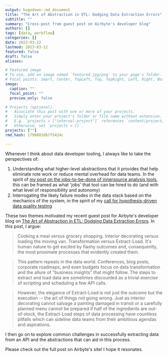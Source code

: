 ```yaml
---
output: hugodown::md_document
title: "The Art of Abstraction in ETL: Dodging Data Extraction Errors"
subtitle: ""
summary: "Cross-post from guest post on Airbyte's developer blog"
authors: []
tags: [data, workflow]
categories: []
date: 2023-03-22
lastmod: 2023-03-22
featured: false
draft: false
aliases:

# Featured image
# To use, add an image named `featured.jpg/png` to your page's folder.
# Focal points: Smart, Center, TopLeft, Top, TopRight, Left, Right, BottomLeft, Bottom, BottomRight.
image:
  caption: ""
  focal_point: ""
  preview_only: false

# Projects (optional).
#   Associate this post with one or more of your projects.
#   Simply enter your project's folder or file name without extension.
#   E.g. `projects = ["internal-project"]` references `content/project/deep-learning/index.md`.
#   Otherwise, set `projects = []`.
projects: [""]
rmd_hash: 1799883db7f5424c

---
```


Whenever I think about data developer tooling, I always like to take the perspectives of:

1.  Understanding what higher-level abstractions that it provides that help eliminate rote work or reduce mental overhead for data teams. In the spirit of [my post on the jobs-to-be-done of innersource analysis tools](/post/team-of-packages/), this can be framed as what 'jobs' that tool can be hired to do (and with what level of responsibility and autonomy)
2.  Interrogating the likely failure modes in the data stack based on the mechanics of the system, in the spirit of my [call for hypothesis-driven data quality testing](/post/grouping-data-quality/)

These two themes motivated my recent guest post for Airbyte's developer blog on [The Art of Abstraction in ETL: Dodging Data Extraction Errors](https://airbyte.com/blog/dodging-data-extraction-errors). In this post, I argue:

> Cooking a meal versus grocery shopping. Interior decorating versus loading the moving van. Transformation versus Extract-Load. It's human nature to get excited by flashy outcomes and, consequently, the most proximate processes that evidently created them.

> This pattern repeats in the data world. Conferences, blog posts, corporate roadmaps, and even budgets focus on data transformation and the allure of "business insights" that might follow. The steps to extract and load data are sometimes discounted as a trivial exercise of scripting and scheduling a few API calls.

> However, the elegance of Extract-Load is not just the outcome but the execution -- the art of things not going wrong. Just as interior decorating cannot salvage a painting damaged in transit or a carefully planned menu cannot be prepared if half of the ingredients are out-of-stock, the Extract-Load steps of data processing have countless pitfalls which can sideline data teams from their ambitious agendas and aspirations.

I then go on to explore common challenges in successfully extracting data from an API and the abstractions that can aid in this process.

Please check out the full post on Airbyte's site! I hope it resonates.

